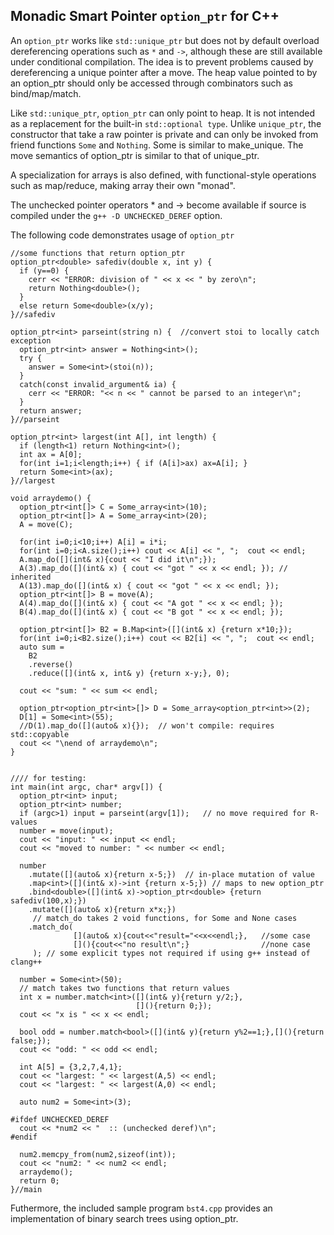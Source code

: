 ## Monadic Smart Pointer **`option_ptr`** for C++

An `option_ptr` works like `std::unique_ptr` but does not by default overload
dereferencing operations such as `*` and `->`, although these are still
available under conditional compilation.  The idea is to prevent
problems caused by dereferencing a unique pointer after a move.  The
heap value pointed to by an option_ptr should only be accessed through
combinators such as bind/map/match.

Like `std::unique_ptr`, `option_ptr` can only point to heap.  It is
not intended as a replacement for the built-in `std::optional type`.
Unlike `unique_ptr`, the constructor that take a raw pointer is
private and can only be invoked from friend functions `Some` and
`Nothing`.  Some is similar to make_unique.  The move semantics of
option_ptr is similar to that of unique_ptr.

A specialization for arrays is also defined, with functional-style
operations such as map/reduce, making array their own "monad".

The unchecked pointer operators * and -> become available if source
is compiled under the `g++ -D UNCHECKED_DEREF` option.

The following code demonstrates usage of `option_ptr`

```
//some functions that return option_ptr
option_ptr<double> safediv(double x, int y) {
  if (y==0) {
    cerr << "ERROR: division of " << x << " by zero\n";
    return Nothing<double>();
  }
  else return Some<double>(x/y);
}//safediv

option_ptr<int> parseint(string n) {  //convert stoi to locally catch exception
  option_ptr<int> answer = Nothing<int>();
  try {
    answer = Some<int>(stoi(n));
  }
  catch(const invalid_argument& ia) {
    cerr << "ERROR: "<< n << " cannot be parsed to an integer\n";
  }
  return answer;
}//parseint

option_ptr<int> largest(int A[], int length) {
  if (length<1) return Nothing<int>();
  int ax = A[0];
  for(int i=1;i<length;i++) { if (A[i]>ax) ax=A[i]; }
  return Some<int>(ax);
}//largest

void arraydemo() {
  option_ptr<int[]> C = Some_array<int>(10);
  option_ptr<int[]> A = Some_array<int>(20);
  A = move(C);

  for(int i=0;i<10;i++) A[i] = i*i;
  for(int i=0;i<A.size();i++) cout << A[i] << ", ";  cout << endl;
  A.map_do([](int& x){cout << "I did it\n";});
  A(3).map_do([](int& x) { cout << "got " << x << endl; }); // inherited
  A(13).map_do([](int& x) { cout << "got " << x << endl; });
  option_ptr<int[]> B = move(A);
  A(4).map_do([](int& x) { cout << "A got " << x << endl; });
  B(4).map_do([](int& x) { cout << "B got " << x << endl; });

  option_ptr<int[]> B2 = B.Map<int>([](int& x) {return x*10;});
  for(int i=0;i<B2.size();i++) cout << B2[i] << ", ";  cout << endl;
  auto sum =
    B2
    .reverse()
    .reduce([](int& x, int& y) {return x-y;}, 0);
    
  cout << "sum: " << sum << endl;

  option_ptr<option_ptr<int>[]> D = Some_array<option_ptr<int>>(2);
  D[1] = Some<int>(55);
  //D(1).map_do([](auto& x){});  // won't compile: requires std::copyable
  cout << "\nend of arraydemo\n";
}


//// for testing:
int main(int argc, char* argv[]) {
  option_ptr<int> input;
  option_ptr<int> number;
  if (argc>1) input = parseint(argv[1]);   // no move required for R-values
  number = move(input);
  cout << "input: " << input << endl;
  cout << "moved to number: " << number << endl;
  
  number
    .mutate([](auto& x){return x-5;})  // in-place mutation of value
    .map<int>([](int& x)->int {return x-5;}) // maps to new option_ptr
    .bind<double>([](int& x)->option_ptr<double> {return safediv(100,x);})
    .mutate([](auto& x){return x*x;})
     // match_do takes 2 void functions, for Some and None cases    
    .match_do(  
              [](auto& x){cout<<"result="<<x<<endl;},   //some case
              [](){cout<<"no result\n";}                //none case
     ); // some explicit types not required if using g++ instead of clang++

  number = Some<int>(50);
  // match takes two functions that return values
  int x = number.match<int>([](int& y){return y/2;},
                            [](){return 0;});
  cout << "x is " << x << endl;

  bool odd = number.match<bool>([](int& y){return y%2==1;},[](){return false;});
  cout << "odd: " << odd << endl;
  
  int A[5] = {3,2,7,4,1};
  cout << "largest: " << largest(A,5) << endl;
  cout << "largest: " << largest(A,0) << endl;

  auto num2 = Some<int>(3);

#ifdef UNCHECKED_DEREF
  cout << *num2 << "  :: (unchecked deref)\n";
#endif
  
  num2.memcpy_from(num2,sizeof(int));
  cout << "num2: " << num2 << endl;
  arraydemo();
  return 0;
}//main

```


Futhermore, the included sample program `bst4.cpp` provides an implementation of
binary search trees using option_ptr.
